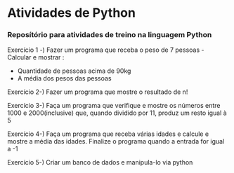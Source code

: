 # Atividades de Python
### Reposítório para atividades de treino na linguagem Python

Exercício 1 -) Fazer um programa que receba o peso de 7 pessoas - Calcular e mostrar :
* Quantidade de pessoas acima de 90kg
* A média dos pesos das pessoas

Exercício 2-) Fazer um programa que mostre o resultado de n!

Exercício 3-) Faça um programa que verifique e mostre os números entre 1000 e 2000(inclusive) que, quando dividido por 11, produz um resto igual à 5

Exercício 4-) Faça um programa que receba várias idades e calcule e mostre a média das idades. Finalize o programa quando a entrada for igual a -1

Exercício 5-) Criar um banco de dados e manipula-lo via python
